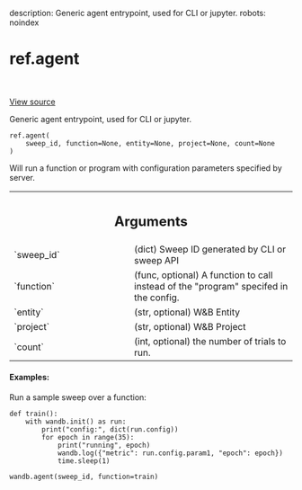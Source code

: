 description: Generic agent entrypoint, used for CLI or jupyter.
robots: noindex

# ref.agent

<!-- Insert buttons and diff -->

<table class="tfo-notebook-buttons tfo-api nocontent" align="left">

</table>

<a target="_blank" href="https://charlesfrye.gitbook.io/docs-box/library/wandb_agent.py">View source</a>



Generic agent entrypoint, used for CLI or jupyter.

<pre class="devsite-click-to-copy prettyprint lang-py tfo-signature-link">
<code>ref.agent(
    sweep_id, function=None, entity=None, project=None, count=None
)
</code></pre>



<!-- Placeholder for "Used in" -->

Will run a function or program with configuration parameters specified
by server.

<!-- Tabular view -->
 <table class="responsive fixed orange">
<colgroup><col width="214px"><col></colgroup>
<tr><th colspan="2"><h2 class="add-link">Arguments</h2></th></tr>

<tr>
<td>
`sweep_id`
</td>
<td>
(dict) Sweep ID generated by CLI or sweep API
</td>
</tr><tr>
<td>
`function`
</td>
<td>
(func, optional) A function to call instead of the "program"
specifed in the config.
</td>
</tr><tr>
<td>
`entity`
</td>
<td>
(str, optional) W&B Entity
</td>
</tr><tr>
<td>
`project`
</td>
<td>
(str, optional) W&B Project
</td>
</tr><tr>
<td>
`count`
</td>
<td>
(int, optional) the number of trials to run.
</td>
</tr>
</table>



#### Examples:

Run a sample sweep over a function:
```
def train():
    with wandb.init() as run:
        print("config:", dict(run.config))
        for epoch in range(35):
            print("running", epoch)
            wandb.log({"metric": run.config.param1, "epoch": epoch})
            time.sleep(1)

wandb.agent(sweep_id, function=train)
```
